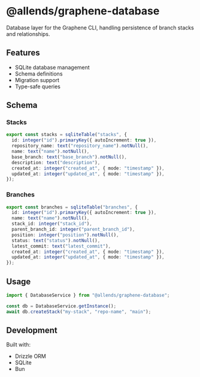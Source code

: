 # @allends/graphene-database

Database layer for the Graphene CLI, handling persistence of branch stacks and relationships.

## Features

- SQLite database management
- Schema definitions
- Migration support
- Type-safe queries

## Schema

### Stacks

```typescript
export const stacks = sqliteTable("stacks", {
  id: integer("id").primaryKey({ autoIncrement: true }),
  repository_name: text("repository_name").notNull(),
  name: text("name").notNull(),
  base_branch: text("base_branch").notNull(),
  description: text("description"),
  created_at: integer("created_at", { mode: "timestamp" }),
  updated_at: integer("updated_at", { mode: "timestamp" }),
});
```

### Branches

```typescript
export const branches = sqliteTable("branches", {
  id: integer("id").primaryKey({ autoIncrement: true }),
  name: text("name").notNull(),
  stack_id: integer("stack_id"),
  parent_branch_id: integer("parent_branch_id"),
  position: integer("position").notNull(),
  status: text("status").notNull(),
  latest_commit: text("latest_commit"),
  created_at: integer("created_at", { mode: "timestamp" }),
  updated_at: integer("updated_at", { mode: "timestamp" }),
});
```

## Usage

```typescript
import { DatabaseService } from "@allends/graphene-database";

const db = DatabaseService.getInstance();
await db.createStack("my-stack", "repo-name", "main");
```

## Development

Built with:

- Drizzle ORM
- SQLite
- Bun
